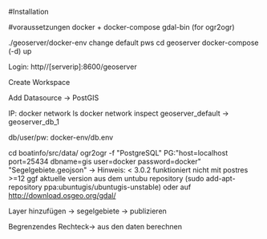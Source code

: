 #Installation

#voraussetzungen
docker + docker-compose
gdal-bin (for ogr2ogr)


./geoserver/docker-env change default pws
cd geoserver
docker-compose (-d) up


Login:
http//[serverip]:8600/geoserver 

Create Workspace

Add Datasource -> PostGIS

IP:
docker network ls
docker network inspect geoserver_default
-> geoserver_db_1

db/user/pw: docker-env/db.env


cd boatinfo/src/data/
ogr2ogr -f "PostgreSQL" PG:"host=localhost port=25434 dbname=gis user=docker password=docker" "Segelgebiete.geojson"
-> Hinweis: < 3.0.2 funktioniert nicht mit postres >=12
ggf aktuelle version aus dem untubu repository (sudo add-apt-repository ppa:ubuntugis/ubuntugis-unstable) oder auf http://download.osgeo.org/gdal/

Layer hinzufügen -> segelgebiete -> publizieren

Begrenzendes Rechteck-> aus den daten berechnen